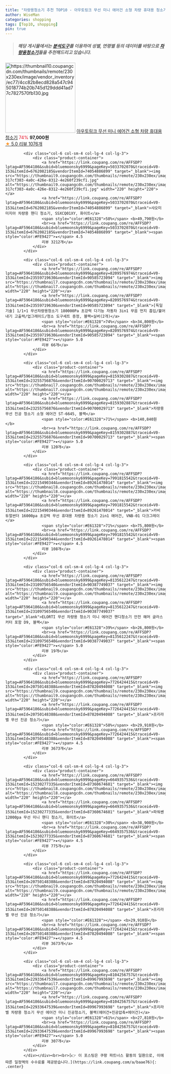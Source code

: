 ```yaml
---
title: "차량용청소기 추천 TOP10 - 아우토링크 무선 미니 에어건 소형 차량 휴대용 청소기"
author: WiseMan
categories: shopping
tags: [Top10, shopping]
pin: true
---
```


> ##### 해당 게시물에서는 [**분석도구**](https://itemscout.io/)를 이용하여 **성별**, **연령별** 등의 데이터를 바탕으로 [**차량용청소기**](https://link.coupang.com/a/baae76)들을 추천해드리고 있습니다.
<div class="container"><div class="row">
            <div class="col-6 col-sm-4 col-lg-4 col-lg-3">
                <div class="product-container">
                    <a href="https://link.coupang.com/re/AFFSDP?lptag=AF5964186&subid=bluemoonsky6999&pageKey=7804380598&traceid=V0-153&itemId=21145056643&vendorItemId=88245466337" target="_blank"><img src="https://thumbnail10.coupangcdn.com/thumbnails/remote/230x230ex/image/vendor_inventory/ec77/4cc82b8ecd828a547c945018774b20b745d129ddd41ad77c7827570fb130.jpg" alt="https://thumbnail10.coupangcdn.com/thumbnails/remote/230x230ex/image/vendor_inventory/ec77/4cc82b8ecd828a547c945018774b20b745d129ddd41ad77c7827570fb130.jpg" width="220" height="220"></a>
                    <a href="https://link.coupang.com/re/AFFSDP?lptag=AF5964186&subid=bluemoonsky6999&pageKey=7804380598&traceid=V0-153&itemId=21145056643&vendorItemId=88245466337" target="_blank">아우토링크 무선 미니 에어건 소형 차량 휴대용 청소기</a>
                    <span style="color:#E61328">74%</span> <b>97,000원</b>
                    <br><a href="https://link.coupang.com/re/AFFSDP?lptag=AF5964186&subid=bluemoonsky6999&pageKey=7804380598&traceid=V0-153&itemId=21145056643&vendorItemId=88245466337" target="_blank"><span style="color:#FE9427">★</span> 5.0
                    리뷰 1076개</a>
                </div>
            </div>
            
            <div class="col-6 col-sm-4 col-lg-4 col-lg-3">
                <div class="product-container">
                    <a href="https://link.coupang.com/re/AFFSDP?lptag=AF5964186&subid=bluemoonsky6999&pageKey=5033702070&traceid=V0-153&itemId=6762082185&vendorItemId=74054886899" target="_blank"><img src="https://thumbnail9.coupangcdn.com/thumbnails/remote/230x230ex/image/retail/images/9512935235056120-317cf303-4a0c-426e-8312-4e260f239cf1.jpg" alt="https://thumbnail9.coupangcdn.com/thumbnails/remote/230x230ex/image/retail/images/9512935235056120-317cf303-4a0c-426e-8312-4e260f239cf1.jpg" width="220" height="220"></a>
                    <a href="https://link.coupang.com/re/AFFSDP?lptag=AF5964186&subid=bluemoonsky6999&pageKey=5033702070&traceid=V0-153&itemId=6762082185&vendorItemId=74054886899" target="_blank">샤오미 미지아 차량용 핸디 청소기, SSXCQ01XY, 화이트</a>
                    <span style="color:#E61328">58%</span> <b>49,790원</b>
                    <br><a href="https://link.coupang.com/re/AFFSDP?lptag=AF5964186&subid=bluemoonsky6999&pageKey=5033702070&traceid=V0-153&itemId=6762082185&vendorItemId=74054886899" target="_blank"><span style="color:#FE9427">★</span> 4.5
                    리뷰 3212개</a>
                </div>
            </div>
            
            <div class="col-6 col-sm-4 col-lg-4 col-lg-3">
                <div class="product-container">
                    <a href="https://link.coupang.com/re/AFFSDP?lptag=AF5964186&subid=bluemoonsky6999&pageKey=8209576974&traceid=V0-153&itemId=23559719630&vendorItemId=90585723094" target="_blank"><img src="https://thumbnail7.coupangcdn.com/thumbnails/remote/230x230ex/image/vendor_inventory/3a0c/9e24897050dbf6510dfb8af050e5b3d501bfd62b40da926247290beee2b6.jpg" alt="https://thumbnail7.coupangcdn.com/thumbnails/remote/230x230ex/image/vendor_inventory/3a0c/9e24897050dbf6510dfb8af050e5b3d501bfd62b40da926247290beee2b6.jpg" width="220" height="220"></a>
                    <a href="https://link.coupang.com/re/AFFSDP?lptag=AF5964186&subid=bluemoonsky6999&pageKey=8209576974&traceid=V0-153&itemId=23559719630&vendorItemId=90585723094" target="_blank">[독일 기술] 1/1+1 무선차량용청소기 180000Pa 초강력 다기능 자동차 3in1 무음 먼지 흡입/불어내기 고출력/업그레이드/청소 도구세트 증정, 블랙+실버(2개)</a>
                    <span style="color:#E61328">74%</span> <b>34,800원</b>
                    <br><a href="https://link.coupang.com/re/AFFSDP?lptag=AF5964186&subid=bluemoonsky6999&pageKey=8209576974&traceid=V0-153&itemId=23559719630&vendorItemId=90585723094" target="_blank"><span style="color:#FE9427">★</span> 5.0
                    리뷰 66개</a>
                </div>
            </div>
            
            <div class="col-6 col-sm-4 col-lg-4 col-lg-3">
                <div class="product-container">
                    <a href="https://link.coupang.com/re/AFFSDP?lptag=AF5964186&subid=bluemoonsky6999&pageKey=8159302887&traceid=V0-153&itemId=23255756876&vendorItemId=90700029713" target="_blank"><img src="https://thumbnail7.coupangcdn.com/thumbnails/remote/230x230ex/image/vendor_inventory/0620/a48ef8fa41050d66805e546a0802b55a5f88cc5dde0b7bfa7ee901b1620a.jpg" alt="https://thumbnail7.coupangcdn.com/thumbnails/remote/230x230ex/image/vendor_inventory/0620/a48ef8fa41050d66805e546a0802b55a5f88cc5dde0b7bfa7ee901b1620a.jpg" width="220" height="220"></a>
                    <a href="https://link.coupang.com/re/AFFSDP?lptag=AF5964186&subid=bluemoonsky6999&pageKey=8159302887&traceid=V0-153&itemId=23255756876&vendorItemId=90700029713" target="_blank">차량용 무선 진공 청소기 소형 에어건 ST-6645, 블랙</a>
                    <span style="color:#E61328">71%</span> <b>140,840원</b>
                    <br><a href="https://link.coupang.com/re/AFFSDP?lptag=AF5964186&subid=bluemoonsky6999&pageKey=8159302887&traceid=V0-153&itemId=23255756876&vendorItemId=90700029713" target="_blank"><span style="color:#FE9427">★</span> 5.0
                    리뷰 120개</a>
                </div>
            </div>
            
            <div class="col-6 col-sm-4 col-lg-4 col-lg-3">
                <div class="product-container">
                    <a href="https://link.coupang.com/re/AFFSDP?lptag=AF5964186&subid=bluemoonsky6999&pageKey=7991815542&traceid=V0-153&itemId=22215490344&vendorItemId=89261478014" target="_blank"><img src="https://thumbnail8.coupangcdn.com/thumbnails/remote/230x230ex/image/vendor_inventory/fd4f/1efca5c266b4e8ed2a46855323430ea55943a608d74d6699ae4be9c86aaa.jpg" alt="https://thumbnail8.coupangcdn.com/thumbnails/remote/230x230ex/image/vendor_inventory/fd4f/1efca5c266b4e8ed2a46855323430ea55943a608d74d6699ae4be9c86aaa.jpg" width="220" height="220"></a>
                    <a href="https://link.coupang.com/re/AFFSDP?lptag=AF5964186&subid=bluemoonsky6999&pageKey=7991815542&traceid=V0-153&itemId=22215490344&vendorItemId=89261478014" target="_blank">카비 듀얼썬더 16000pa 초강력 무선 휴대용 차량용 청소기 2in1 에어건, VNB-01 다크그레이</a>
                    <span style="color:#E61328">71%</span> <b>75,800원</b>
                    <br><a href="https://link.coupang.com/re/AFFSDP?lptag=AF5964186&subid=bluemoonsky6999&pageKey=7991815542&traceid=V0-153&itemId=22215490344&vendorItemId=89261478014" target="_blank"><span style="color:#FE9427">★</span> 4.5
                    리뷰 108개</a>
                </div>
            </div>
            
            <div class="col-6 col-sm-4 col-lg-4 col-lg-3">
                <div class="product-container">
                    <a href="https://link.coupang.com/re/AFFSDP?lptag=AF5964186&subid=bluemoonsky6999&pageKey=8135612247&traceid=V0-153&itemId=23109756540&vendorItemId=90387749037" target="_blank"><img src="https://thumbnail9.coupangcdn.com/thumbnails/remote/230x230ex/image/vendor_inventory/4d02/248332c890c48dbdfe339241a0d69e5f118401e7ca494297ba6fb223ad60.png" alt="https://thumbnail9.coupangcdn.com/thumbnails/remote/230x230ex/image/vendor_inventory/4d02/248332c890c48dbdfe339241a0d69e5f118401e7ca494297ba6fb223ad60.png" width="220" height="220"></a>
                    <a href="https://link.coupang.com/re/AFFSDP?lptag=AF5964186&subid=bluemoonsky6999&pageKey=8135612247&traceid=V0-153&itemId=23109756540&vendorItemId=90387749037" target="_blank">ELORTI 무선 차량용 청소기 미니 에어건 핸디청소기 안전 해머 글라스 커터 포함 D9, 블랙</a>
                    <span style="color:#E61328">39%</span> <b>26,800원</b>
                    <br><a href="https://link.coupang.com/re/AFFSDP?lptag=AF5964186&subid=bluemoonsky6999&pageKey=8135612247&traceid=V0-153&itemId=23109756540&vendorItemId=90387749037" target="_blank"><span style="color:#FE9427">★</span> 5.0
                    리뷰 19개</a>
                </div>
            </div>
            
            <div class="col-6 col-sm-4 col-lg-4 col-lg-3">
                <div class="product-container">
                    <a href="https://link.coupang.com/re/AFFSDP?lptag=AF5964186&subid=bluemoonsky6999&pageKey=7726424415&traceid=V0-153&itemId=20750148388&vendorItemId=87820494088" target="_blank"><img src="https://thumbnail9.coupangcdn.com/thumbnails/remote/230x230ex/image/vendor_inventory/606c/fe3abaa41c9ac91f2717370a3ebf28114c093cb4207b3d242953a66ce2fc.jpg" alt="https://thumbnail9.coupangcdn.com/thumbnails/remote/230x230ex/image/vendor_inventory/606c/fe3abaa41c9ac91f2717370a3ebf28114c093cb4207b3d242953a66ce2fc.jpg" width="220" height="220"></a>
                    <a href="https://link.coupang.com/re/AFFSDP?lptag=AF5964186&subid=bluemoonsky6999&pageKey=7726424415&traceid=V0-153&itemId=20750148388&vendorItemId=87820494088" target="_blank">프리라벨 무선 진공 청소기</a>
                    <span style="color:#E61328">58%</span> <b>29,910원</b>
                    <br><a href="https://link.coupang.com/re/AFFSDP?lptag=AF5964186&subid=bluemoonsky6999&pageKey=7726424415&traceid=V0-153&itemId=20750148388&vendorItemId=87820494088" target="_blank"><span style="color:#FE9427">★</span> 4.5
                    리뷰 3673개</a>
                </div>
            </div>
            
            <div class="col-6 col-sm-4 col-lg-4 col-lg-3">
                <div class="product-container">
                    <a href="https://link.coupang.com/re/AFFSDP?lptag=AF5964186&subid=bluemoonsky6999&pageKey=6649357536&traceid=V0-153&itemId=15230277335&vendorItemId=87360674681" target="_blank"><img src="https://thumbnail8.coupangcdn.com/thumbnails/remote/230x230ex/image/vendor_inventory/d5ec/9ef56f58727c9fb2152d7305f24613d3a8de49585fee801e93e5a5fcc608.jpg" alt="https://thumbnail8.coupangcdn.com/thumbnails/remote/230x230ex/image/vendor_inventory/d5ec/9ef56f58727c9fb2152d7305f24613d3a8de49585fee801e93e5a5fcc608.jpg" width="220" height="220"></a>
                    <a href="https://link.coupang.com/re/AFFSDP?lptag=AF5964186&subid=bluemoonsky6999&pageKey=6649357536&traceid=V0-153&itemId=15230277335&vendorItemId=87360674681" target="_blank">파워쎈 12000pa 무선 미니 핸디 청소기, 화이트</a>
                    <span style="color:#E61328">30%</span> <b>38,900원</b>
                    <br><a href="https://link.coupang.com/re/AFFSDP?lptag=AF5964186&subid=bluemoonsky6999&pageKey=6649357536&traceid=V0-153&itemId=15230277335&vendorItemId=87360674681" target="_blank"><span style="color:#FE9427">★</span> 4.5
                    리뷰 775개</a>
                </div>
            </div>
            
            <div class="col-6 col-sm-4 col-lg-4 col-lg-3">
                <div class="product-container">
                    <a href="https://link.coupang.com/re/AFFSDP?lptag=AF5964186&subid=bluemoonsky6999&pageKey=7726424415&traceid=V0-153&itemId=20750148388&vendorItemId=87820494088" target="_blank"><img src="https://thumbnail9.coupangcdn.com/thumbnails/remote/230x230ex/image/vendor_inventory/606c/fe3abaa41c9ac91f2717370a3ebf28114c093cb4207b3d242953a66ce2fc.jpg" alt="https://thumbnail9.coupangcdn.com/thumbnails/remote/230x230ex/image/vendor_inventory/606c/fe3abaa41c9ac91f2717370a3ebf28114c093cb4207b3d242953a66ce2fc.jpg" width="220" height="220"></a>
                    <a href="https://link.coupang.com/re/AFFSDP?lptag=AF5964186&subid=bluemoonsky6999&pageKey=7726424415&traceid=V0-153&itemId=20750148388&vendorItemId=87820494088" target="_blank">프리라벨 무선 진공 청소기</a>
                    <span style="color:#E61328"></span> <b>29,910원</b>
                    <br><a href="https://link.coupang.com/re/AFFSDP?lptag=AF5964186&subid=bluemoonsky6999&pageKey=7726424415&traceid=V0-153&itemId=20750148388&vendorItemId=87820494088" target="_blank"><span style="color:#FE9427">★</span> 4.5
                    리뷰 3673개</a>
                </div>
            </div>
            
            <div class="col-6 col-sm-4 col-lg-4 col-lg-3">
                <div class="product-container">
                    <a href="https://link.coupang.com/re/AFFSDP?lptag=AF5964186&subid=bluemoonsky6999&pageKey=8104256757&traceid=V0-153&itemId=22933647539&vendorItemId=89967993698" target="_blank"><img src="https://thumbnail7.coupangcdn.com/thumbnails/remote/230x230ex/image/vendor_inventory/1059/827bb2c273e5ad45c225a36ec66a825995705eed1a7c1eb60fabecedf243.jpg" alt="https://thumbnail7.coupangcdn.com/thumbnails/remote/230x230ex/image/vendor_inventory/1059/827bb2c273e5ad45c225a36ec66a825995705eed1a7c1eb60fabecedf243.jpg" width="220" height="220"></a>
                    <a href="https://link.coupang.com/re/AFFSDP?lptag=AF5964186&subid=bluemoonsky6999&pageKey=8104256757&traceid=V0-153&itemId=22933647539&vendorItemId=89967993698" target="_blank">프리라벨 차량용 청소기 무선 에어건 미니 진공청소기, 블랙(에어건+진공압축+에어건)</a>
                    <span style="color:#E61328">61%</span> <b>27,810원</b>
                    <br><a href="https://link.coupang.com/re/AFFSDP?lptag=AF5964186&subid=bluemoonsky6999&pageKey=8104256757&traceid=V0-153&itemId=22933647539&vendorItemId=89967993698" target="_blank"><span style="color:#FE9427">★</span> 5.0
                    리뷰 307개</a>
                </div>
            </div>
            </div></div><br><br>[👉 이 포스팅은 쿠팡 파트너스 활동의 일환으로, 이에 따른 일정액의 수수료를 제공받습니다.](https://link.coupang.com/a/baae76){: .center}